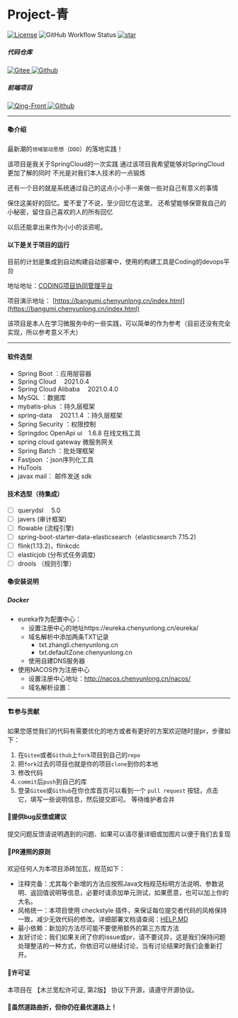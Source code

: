 # Project-青

[![License](https://img.shields.io/badge/licence-MulanPSL2-blue)](http://license.coscl.org.cn/MulanPSL2)
![GitHub Workflow Status](https://img.shields.io/github/actions/workflow/status/yunlongChen/qing/maven.yml?branch=main)
[![star](https://gitee.com/stanChen/qing/badge/star.svg?theme=dark)](https://gitee.com/stanChen/qing)

##### 代码仓库

<p>
  <a href="https://gitee.com/stanChen/qing">
    <img alt="Gitee" src="https://img.shields.io/badge/-Gitee-C71D23?style=flat&logo=gitee&logoColor=white" />
  </a>
  <a href="https://github.com/stanic-xyz/qing">
    <img alt="Github" src="https://img.shields.io/badge/-Github-181717?style=flat&logo=Github&logoColor=white" />
  </a>
</p>

##### 前端项目

<p>
  <a href="https://gitee.com/stanChen/qing-frontend">
    <img alt="Qing-Front" src="https://img.shields.io/badge/-Gitee-C71D23?style=flat&logo=gitee&logoColor=white" />
  </a>
  <a href="https://github.com/stanic-xyz/qing-frontend">
    <img alt="Github" src="https://img.shields.io/badge/-Github-181717?style=flat&logo=Github&logoColor=white" />
  </a>
</p>

---

#### 📚介绍

最新潮的`领域驱动思想`（`DDD`）的落地实践！

该项目是我关于SpringCloud的一次实践 通过该项目我希望能够对SpringCloud更加了解的同时 不光是对我们本人技术的一点锻炼

还有一个目的就是系统通过自己的这点小小手一来做一些对自己有意义的事情

保住这美好的回忆。爱不爱了不说，至少回忆在这里。 还希望能够保管我自己的小秘密，留住自己喜欢的人的所有回忆

以后还能拿出来作为小小的谈资呢。

#### 以下是关于项目的运行

目前的计划是集成到自动构建自动部署中，使用的构建工具是Coding的devops平台

地址地址：[CODING项目协同管理平台](https://stanic.coding.net/p/qing)

项目演示地址： [https://bangumi.chenyunlong.cn/index.html](https://bangumi.chenyunlong.cn/index.html)

该项目是本人在学习微服务中的一些实践，可以简单的作为参考（目前还没有完全实现，所以参考意义不大）

---

#### 软件选型

- Spring Boot ：应用层容器
- Spring Cloud &emsp;2021.0.4
- Spring Cloud Alibaba &emsp;2021.0.4.0
- MySQL ：数据库
- mybatis-plus ：持久层框架
- spring-data &emsp;2021.1.4 ：持久层框架
- Spring Security ：权限控制
- Springdoc OpenApi ui&emsp;1.6.8 在线文档工具
- spring cloud gateway 微服务网关
- Spring Batch ：批处理框架
- Fastjson ：json序列化工具
- HuTools
- javax mail： 邮件发送 sdk

#### 技术选型（待集成）

* [ ] querydsl &emsp;5.0
* [ ] javers (审计框架)
* [ ] flowable (流程引擎)
* [ ] spring-boot-starter-data-elasticsearch（elasticsearch 7.15.2)
* [ ] flink(1.13.2)，flinkcdc
* [ ] elasticjob (分布式任务调度)
* [ ] drools （规则引擎）

#### 📚安装说明

##### Docker

- eureka作为配置中心：
    - 设置注册中心的地址https://eureka.chenyunlong.cn/eureka/
    - 域名解析中添加两条TXT记录
        - txt.zhangli.chenyunlong.cn
        - txt.defaultZone.chenyunlong.cn
    - 使用自建DNS服务器
- 使用NACOS作为注册中心
    - 设置注册中心地址：http://nacos.chenyunlong.cn/nacos/
    - 域名解析设置：

---

#### 🏗️参与贡献

如果您感觉我们的代码有需要优化的地方或者有更好的方案欢迎随时提pr，步骤如下：

1. 在`Gitee`或者`Github`上`fork`项目到自己的`repo`
2. 把`fork`过去的项目也就是你的项目`clone`到你的本地
3. 修改代码
4. `commit`后`push`到自己的库
5. 登录`Gitee`或`Github`在你仓库首页可以看到一个 `pull request` 按钮，点击它，填写一些说明信息，然后提交即可。
   等待维护者合并

#### 🐞提供bug反馈或建议

提交问题反馈请说明遇到的问题、如果可以请尽量详细或加图片以便于我们去复现

#### 📏PR遵照的原则

欢迎任何人为本项目添砖加瓦，规范如下：

- 注释完备：尤其每个新增的方法应按照Java文档规范标明方法说明、参数说明、返回值说明等信息，必要时请添加单元测试，如果愿意，也可以加上你的大名。
- 风格统一：本项目使用 checkstyle
  插件，来保证每位提交者代码的风格保持一致，减少无效代码的修改。详细部署文档请查阅：[HELP.MD](./checkstyle/help.md)
- 最小依赖：新加的方法尽可能不要使用额外的第三方库方法
- 友好讨论：我们如果关闭了你的issue或pr，请不要诧异，这是我们保持问题处理整洁的一种方式，你依旧可以继续讨论，当有讨论结果时我们会重新打开。

#### 🚚许可证

本项目在 【木兰宽松许可证, 第2版】 协议下开源，请遵守开源协议。

#### 💯虽然道路曲折，但你仍在最优道路上！
